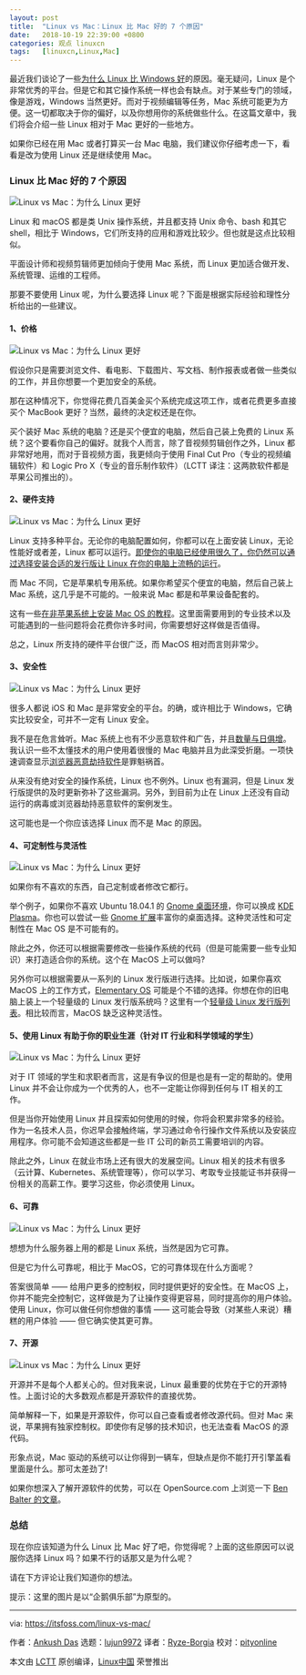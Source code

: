 ```yaml
---
layout: post
title:	"Linux vs Mac：Linux 比 Mac 好的 7 个原因"
date:	2018-10-19 22:39:00 +0800 
categories:	观点 linuxcn 
tags:	[linuxcn,Linux,Mac]
---
```



最近我们谈论了一些[为什么 Linux 比 Windows 好](https://itsfoss.com/linux-better-than-windows/)的原因。毫无疑问，Linux 是个非常优秀的平台。但是它和其它操作系统一样也会有缺点。对于某些专门的领域，像是游戏，Windows 当然更好。而对于视频编辑等任务，Mac 系统可能更为方便。这一切都取决于你的偏好，以及你想用你的系统做些什么。在这篇文章中，我们将会介绍一些 Linux 相对于 Mac 更好的一些地方。


如果你已经在用 Mac 或者打算买一台 Mac 电脑，我们建议你仔细考虑一下，看看是改为使用 Linux 还是继续使用 Mac。


### Linux 比 Mac 好的 7 个原因


![Linux vs Mac：为什么 Linux 更好](/Asserts/Images/album/201810/19/223947s1dfxs9ff603e3q3.png)


Linux 和 macOS 都是类 Unix 操作系统，并且都支持 Unix 命令、bash 和其它 shell，相比于 Windows，它们所支持的应用和游戏比较少。但也就是这点比较相似。


平面设计师和视频剪辑师更加倾向于使用 Mac 系统，而 Linux 更加适合做开发、系统管理、运维的工程师。


那要不要使用 Linux 呢，为什么要选择 Linux 呢？下面是根据实际经验和理性分析给出的一些建议。


#### 1、价格


![Linux vs Mac：为什么 Linux 更好](/Asserts/Images/album/201810/19/223947oqustt3npkepqfsf.jpg)


假设你只是需要浏览文件、看电影、下载图片、写文档、制作报表或者做一些类似的工作，并且你想要一个更加安全的系统。


那在这种情况下，你觉得花费几百美金买个系统完成这项工作，或者花费更多直接买个 MacBook 更好？当然，最终的决定权还是在你。


买个装好 Mac 系统的电脑？还是买个便宜的电脑，然后自己装上免费的 Linux 系统？这个要看你自己的偏好。就我个人而言，除了音视频剪辑创作之外，Linux 都非常好地用，而对于音视频方面，我更倾向于使用 Final Cut Pro（专业的视频编辑软件）和 Logic Pro X（专业的音乐制作软件）（LCTT 译注：这两款软件都是苹果公司推出的）。


#### 2、硬件支持


![Linux vs Mac：为什么 Linux 更好](/Asserts/Images/album/201810/19/223948k4onm7vvo050oon5.jpg)


Linux 支持多种平台。无论你的电脑配置如何，你都可以在上面安装 Linux，无论性能好或者差，Linux 都可以运行。[即使你的电脑已经使用很久了，你仍然可以通过选择安装合适的发行版让 Linux 在你的电脑上流畅的运行](https://itsfoss.com/lightweight-linux-beginners/)。


而 Mac 不同，它是苹果机专用系统。如果你希望买个便宜的电脑，然后自己装上 Mac 系统，这几乎是不可能的。一般来说 Mac 都是和苹果设备配套的。


这有一些[在非苹果系统上安装 Mac OS 的教程](https://hackintosh.com/)。这里面需要用到的专业技术以及可能遇到的一些问题将会花费你许多时间，你需要想好这样做是否值得。


总之，Linux 所支持的硬件平台很广泛，而 MacOS 相对而言则非常少。


#### 3、安全性


![Linux vs Mac：为什么 Linux 更好](/Asserts/Images/album/201810/19/223949t6fkf620x06xm903.jpg)


很多人都说 iOS 和 Mac 是非常安全的平台。的确，或许相比于 Windows，它确实比较安全，可并不一定有 Linux 安全。


我不是在危言耸听。Mac 系统上也有不少恶意软件和广告，并且[数量与日俱增](https://www.computerworld.com/article/3262225/apple-mac/warning-as-mac-malware-exploits-climb-270.html)。我认识一些不太懂技术的用户使用着很慢的 Mac 电脑并且为此深受折磨。一项快速调查显示[浏览器恶意劫持软件](https://www.imore.com/how-to-remove-browser-hijack)是罪魁祸首。


从来没有绝对安全的操作系统，Linux 也不例外。Linux 也有漏洞，但是 Linux 发行版提供的及时更新弥补了这些漏洞。另外，到目前为止在 Linux 上还没有自动运行的病毒或浏览器劫持恶意软件的案例发生。


这可能也是一个你应该选择 Linux 而不是 Mac 的原因。


#### 4、可定制性与灵活性


![Linux vs Mac：为什么 Linux 更好](/Asserts/Images/album/201810/19/223950hqtjiaj5ccj5ze1h.jpg)


如果你有不喜欢的东西，自己定制或者修改它都行。


举个例子，如果你不喜欢 Ubuntu 18.04.1 的 [Gnome 桌面环境](https://www.gnome.org/)，你可以换成 [KDE Plasma](https://www.kde.org/plasma-desktop)。你也可以尝试一些 [Gnome 扩展](https://itsfoss.com/best-gnome-extensions/)丰富你的桌面选择。这种灵活性和可定制性在 Mac OS 是不可能有的。


除此之外，你还可以根据需要修改一些操作系统的代码（但是可能需要一些专业知识）来打造适合你的系统。这个在 MacOS 上可以做吗?


另外你可以根据需要从一系列的 Linux 发行版进行选择。比如说，如果你喜欢 MacOS 上的工作方式，[Elementary OS](https://elementary.io/) 可能是个不错的选择。你想在你的旧电脑上装上一个轻量级的 Linux 发行版系统吗？这里有一个[轻量级 Linux 发行版列表](https://itsfoss.com/lightweight-linux-beginners/)。相比较而言，MacOS 缺乏这种灵活性。


#### 5、使用 Linux 有助于你的职业生涯（针对 IT 行业和科学领域的学生）


![Linux vs Mac：为什么 Linux 更好](/Asserts/Images/album/201810/19/223951updqfqdi345061r4.jpg)


对于 IT 领域的学生和求职者而言，这是有争议的但是也是有一定的帮助的。使用 Linux 并不会让你成为一个优秀的人，也不一定能让你得到任何与 IT 相关的工作。


但是当你开始使用 Linux 并且探索如何使用的时候，你将会积累非常多的经验。作为一名技术人员，你迟早会接触终端，学习通过命令行操作文件系统以及安装应用程序。你可能不会知道这些都是一些 IT 公司的新员工需要培训的内容。


除此之外，Linux 在就业市场上还有很大的发展空间。Linux 相关的技术有很多（云计算、Kubernetes、系统管理等），你可以学习、考取专业技能证书并获得一份相关的高薪工作。要学习这些，你必须使用 Linux。


#### 6、可靠


![Linux vs Mac：为什么 Linux 更好](/Asserts/Images/album/201810/19/223952e3crt3cj3zqb4txt.jpg)


想想为什么服务器上用的都是 Linux 系统，当然是因为它可靠。


但是它为什么可靠呢，相比于 MacOS，它的可靠体现在什么方面呢？


答案很简单 —— 给用户更多的控制权，同时提供更好的安全性。在 MacOS 上，你并不能完全控制它，这样做是为了让操作变得更容易，同时提高你的用户体验。使用 Linux，你可以做任何你想做的事情 —— 这可能会导致（对某些人来说）糟糕的用户体验 —— 但它确实使其更可靠。


#### 7、开源


![Linux vs Mac：为什么 Linux 更好](/Asserts/Images/album/201810/19/223953fhhyy9vhyhvry6i0.jpg)


开源并不是每个人都关心的。但对我来说，Linux 最重要的优势在于它的开源特性。上面讨论的大多数观点都是开源软件的直接优势。


简单解释一下，如果是开源软件，你可以自己查看或者修改源代码。但对 Mac 来说，苹果拥有独家控制权。即使你有足够的技术知识，也无法查看 MacOS 的源代码。


形象点说，Mac 驱动的系统可以让你得到一辆车，但缺点是你不能打开引擎盖看里面是什么。那可太差劲了!


如果你想深入了解开源软件的优势，可以在 OpenSource.com 上浏览一下 [Ben Balter 的文章](https://opensource.com/life/15/12/why-open-source)。


### 总结


现在你应该知道为什么 Linux 比 Mac 好了吧，你觉得呢？上面的这些原因可以说服你选择 Linux 吗？如果不行的话那又是为什么呢？


请在下方评论让我们知道你的想法。


提示：这里的图片是以“企鹅俱乐部”为原型的。




---


via: <https://itsfoss.com/linux-vs-mac/>


作者：[Ankush Das](https://itsfoss.com/author/ankush/) 选题：[lujun9972](https://github.com/lujun9972) 译者：[Ryze-Borgia](https://github.com/Ryze-Borgia) 校对：[pityonline](https://github.com/pityonline)


本文由 [LCTT](https://github.com/LCTT/TranslateProject) 原创编译，[Linux中国](https://linux.cn/) 荣誉推出
